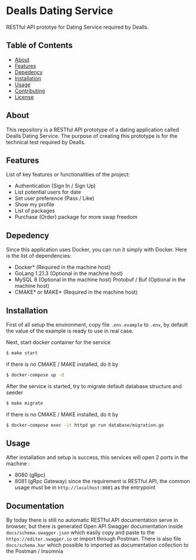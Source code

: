 # Dealls Dating Service

RESTful API prototye for Dating Service required by Dealls.

## Table of Contents

- [About](#about)
- [Features](#features)
- [Depedency](#depedency)
- [Installation](#installation)
- [Usage](#usage)
- [Contributing](#contributing)
- [License](#license)

## About

This repository is a RESTful API prototype of a dating application called Dealls Dating Service. The purpose of creating this prototype is for the technical test required by Dealls.

## Features

List of key features or functionalities of the project:

- Authentication (Sign In / Sign Up)
- List potential users for date
- Set user preference (Pass / Like)
- Show my profile
- List of packages
- Purchase (Order) package for more swap freedom

## Depedency
Since this application uses Docker, you can run it simply with Docker. Here is the list of dependencies:
- Docker* (Required in the machine host)
- GoLang 1.21.3 (Optional in the machine host)
- MySQL 8 (Optional in the machine host)
  Protobuf / Buf (Optional in the machine host)
- CMAKE* or MAKE* (Required in the machine host)


## Installation

First of all setup the environment, copy file `.env.example` to `.env`, by default the value of the example is ready
to use in real case.

Next, start docker container for the service

```bash
$ make start
```

if there is no CMAKE / MAKE installed, do it by
```bash
$ docker-compose up -d
```

After the service is started, try to migrate default database structure and seeder
```bash
$ make migrate
```
if there is no CMAKE / MAKE installed, do it by
```bash
$ docker-compose exec -it httpd go run database/migration.go
```

## Usage

After installation and setup is success, this services will open 2 ports in the machine :
- 8080 (gRpc)
- 8081 (gRpc Gateway)
since the requirement is RESTful API, the common usage must be in `http://localhost:8081` as the entrypoint
  

## Documentation

By today there is still no automatic RESTful API documentation serve in browser, but there is generated Open API Swagger documentation
inside `docs/schema.swagger.json` which easily copy and paste to the `https://editor.swagger.io` or import through Postman. 
There is also file `docs/schema.har` which possible to imported as documentation collection to the Postman / Insomnia